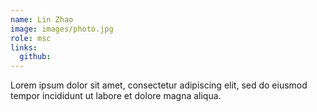 ```yaml
---
name: Lin Zhao
image: images/photo.jpg
role: msc
links:
  github: 
---
```


Lorem ipsum dolor sit amet, consectetur adipiscing elit, sed do eiusmod tempor incididunt ut labore et dolore magna aliqua.
